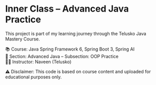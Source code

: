 # Inner Class – Advanced Java Practice

This project is part of my learning journey through the Telusko Java Mastery Course.

📚 Course: Java Spring Framework 6, Spring Boot 3, Spring AI  
🧠 Section: Advanced Java – Subsection: OOP Practice  
👩‍💻 Instructor: Naveen (Telusko)

⚠️ Disclaimer: This code is based on course content and uploaded for educational purposes only.

